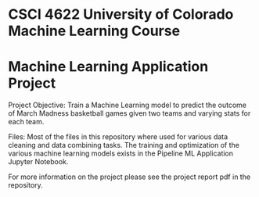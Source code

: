 # CSCI 4622 University of Colorado Machine Learning Course
# Machine Learning Application Project

Project Objective: Train a Machine Learning model to predict the outcome of March Madness basketball games given two teams and varying stats for each team.

Files: Most of the files in this repository where used for various data cleaning and data combining tasks. The training and optimization of the various machine learning models exists in the Pipeline ML Application Jupyter Notebook. 

For more information on the project please see the project report pdf in the repository.
